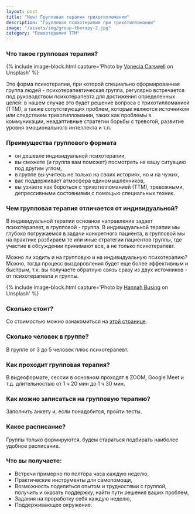 ```yaml
---
layout: post
title: "New! Групповая терапия трихотилломании"
description: "Групповая психотерапия при трихотилломании"
image: "/assets/img/group-therapy-2.jpg"
category: "Психотерапия ТТМ"
---
```


### Что такое групповая терапия?

{% include image-block.html
capture='Photo by <a href="https://unsplash.com/@voneciacarswell" rel="nofollow">Vonecia Carswell</a> on Unsplash'
%}


Это форма психотерапии, при которой специально сформированная группа людей - психотерапевтическая группа, 
регулярно встречается под руководством психотерапевта для достижения определенных целей: 
в нашем случае это будет решение вопроса с трихотилломанией (ТТМ), а также сопутствующих проблем, 
которые являются источником или следствием трихотилломании, таких как проблемы в коммуникации, неадаптивные стратегии 
борьбы с тревогой, развитие уровня эмоционального интеллекта и т.п.


### Преимущества группового формата
- он дешевле индивидуальной психотерапии,
- вы сможете (и группа вам поможет) посмотреть на вашу ситуацию под другим углом,
- в группе вы учитесь не только на своих историях, но и на чужих,
- вас поддерживает атмосфера единомышленников,
- вы узнаете как бороться с трихотилломанией (ТТМ), тревожными, депрессивными состояниями с помощью специальных техник.


### Чем групповая терапия отличается от индивидуальной?
В индивидуальной терапии основное направление задает психотерапевт, в групповой - группа. В индивидуальной терапии мы 
глубоко погружаемся в задачи конкретного пациента, в групповой мы на практике разбираем те или иные стратегии пациентов группы, 
где участие в обсуждении принимают все, а не только психотерапевт.

Можно ли ходить и на групповую и на индивидуальную психотерапию?
Можно, тогда процесс выздоровления будет еще более эффективным и быстрым, т.к. вы получаете 
обратную связь сразу из двух источников - от психотерапевта и группы.

{% include image-block.html
capture='Photo by <a href="https://unsplash.com/@hannahbusing" rel="nofollow">Hannah Busing</a> on Unsplash'
%}

### Сколько стоит?
Со стоимостью можно ознакомиться на [этой странице](/contact.html).

### Сколько человек в группе?
В группе от 3 до 5 человек плюс психотерапевт.

### Как проходит групповая терапия?
В видеоформате, сессии в основном проходят в ZOOM, Google Meet и т.д. длительностью от 1 ч 20 мин до 1 ч 30 мин.

### Как можно записаться на групповую терапию?
Заполнить анкету и, если понадобится, пройти тесты.

### Какое расписание?
Группы только формируются, будем стараться подбирать наиболее удобное расписание.

### Что вы получаете:
- Встречи примерно по полтора часа каждую неделю,
- Практические инструменты для самопомощи,
- Возможность поделиться опытом и трудностями с группой, получить и оказать поддержку, найти пути решения ваших проблем,
- Задания на проработку себя каждую неделю,
- Поддерживающее окружение.


